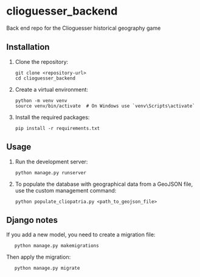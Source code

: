 # clioguesser_backend
Back end repo for the Clioguesser historical geography game

## Installation
1. Clone the repository:
   ```
   git clone <repository-url>
   cd clioguesser_backend
   ```

2. Create a virtual environment:
   ```
   python -m venv venv
   source venv/bin/activate  # On Windows use `venv\Scripts\activate`
   ```

3. Install the required packages:
   ```
   pip install -r requirements.txt
   ```

## Usage
1. Run the development server:
   ```
   python manage.py runserver
   ```

2. To populate the database with geographical data from a GeoJSON file, use the custom management command:
   ```
   python populate_cliopatria.py <path_to_geojson_file>
   ```

## Django notes

If you add a new model, you need to create a migration file:
```
   python manage.py makemigrations
```

Then apply the migration:
```
   python manage.py migrate
```
